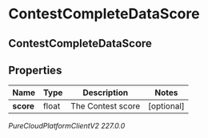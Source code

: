 # ContestCompleteDataScore

## ContestCompleteDataScore

## Properties

|Name | Type | Description | Notes|
|------------ | ------------- | ------------- | -------------|
| **score** | float | The Contest score | [optional] |



_PureCloudPlatformClientV2 227.0.0_
